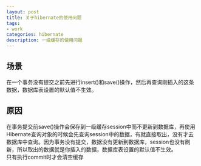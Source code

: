 ```yaml
---
layout: post
title: 关于hibernate的使用问题
tags:
- work
categories: hibernate
description: 一级缓存的使用问题
---
```

## 场景
在一个事务没有提交之前先进行insert()和save()操作，然后再查询刚插入的这条数据，数据库表设置的默认值不生效。

<!-- more -->

## 原因
在事务提交前save()操作会保存到一级缓存session中而不更新到数据库，再使用Hibernate查询对象的时候会先查询session中的数据，有就直接取出，没有才去数据库中查询。因为事务没有提交，数据没有更新到数据库，session也没有刷新，所以取出的数据就是你插入的数据，数据库表设置的默认值不生效。  
只有执行commit时才会清空缓存

